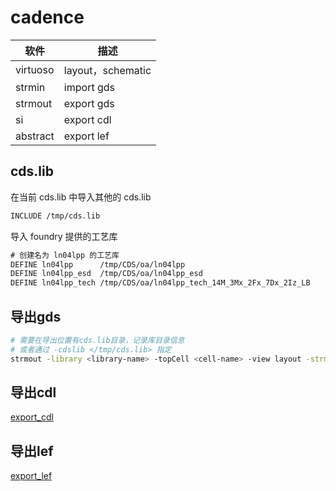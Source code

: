 
# cadence

|软件 |描述
|- |-
|virtuoso   | layout，schematic
|strmin     | import gds
|strmout    | export gds
|si         | export cdl
|abstract   | export lef

## cds.lib

在当前 cds.lib 中导入其他的 cds.lib

```txt
INCLUDE /tmp/cds.lib
```

导入 foundry 提供的工艺库

```txt
# 创建名为 ln04lpp 的工艺库
DEFINE ln04lpp      /tmp/CDS/oa/ln04lpp
DEFINE ln04lpp_esd  /tmp/CDS/oa/ln04lpp_esd
DEFINE ln04lpp_tech /tmp/CDS/oa/ln04lpp_tech_14M_3Mx_2Fx_7Dx_2Iz_LB
```

## 导出gds

```sh
# 需要在导出位置有cds.lib目录，记录库目录信息
# 或者通过 -cdslib </tmp/cds.lib> 指定
strmout -library <library-name> -topCell <cell-name> -view layout -strmFile <export.gds> -enableColoring
```

## 导出cdl

[export_cdl](./export_cdl/README.md)

## 导出lef

[export_lef](./export_lef/README.md)
